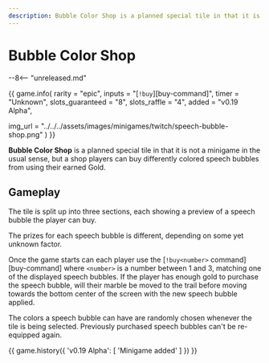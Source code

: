 ```yaml
---
description: Bubble Color Shop is a planned special tile in that it is not a minigame in the usual sense, but a shop players can buy differently colored speech bubbles from using their earned Gold.
---
```


# Bubble Color Shop

--8<-- "unreleased.md"

{{ game.info(
  rarity = "epic",
  inputs = "[`!buy`][buy-command]",
  timer  = "Unknown",
  slots_guaranteed = "8",
  slots_raffle     = "4",
  added            = "v0.19 Alpha",
  
  img_url = "../../../assets/images/minigames/twitch/speech-bubble-shop.png"
) }}

**Bubble Color Shop** is a planned special tile in that it is not a minigame in the usual sense, but a shop players can buy differently colored speech bubbles from using their earned Gold.

## Gameplay

The tile is split up into three sections, each showing a preview of a speech bubble the player can buy.

The prizes for each speech bubble is different, depending on some yet unknown factor.

Once the game starts can each player use the [`!buy<number>` command][buy-command] where `<number>` is a number between 1 and 3, matching one of the displayed speech bubbles. If the player has enough gold to purchase the speech bubble, will their marble be moved to the trail before moving towards the bottom center of the screen with the new speech bubble applied.

The colors a speech bubble can have are randomly chosen whenever the tile is being selected. Previously purchased speech bubbles can't be re-equipped again.

{{ game.history({
  'v0.19 Alpha': [
    'Minigame added'
  ]
}) }}